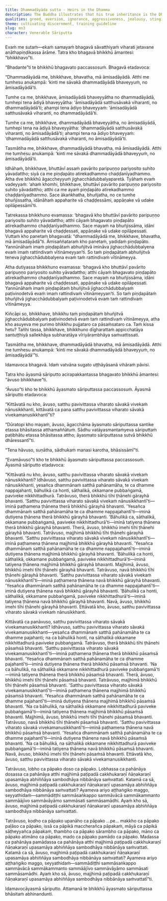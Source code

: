 ```yaml
---
title: Dhammadāyāda sutta - Heirs in the Dhamma
description: The Buddha illustrates that his true inheritance is the Dhamma, not material possessions. Venerable Sāriputta clarifies the practice of seclusion by listing numerous harmful qualities to abandon and the Middle Way that leads to abandoning of them, to clear vision, wisdom, tranquility, to full awakening.
qualities: greed, aversion, ignorance, aggressiveness, jealousy, stinginess, anger, resentment, contempt, feuding, treachery, conceit, vanity, stubbornness, negligence, solitude, rousing of energy, collectedness, contentment, wisdom, vision, tranquility, direct knowledge
theme: cultivating discernment, training guideline
slug: mn3
character: Venerable Sāriputta
---
```


Evaṁ me sutaṁ—ekaṁ samayaṁ bhagavā sāvatthiyaṁ viharati jetavane anāthapiṇḍikassa ārāme. Tatra kho bhagavā bhikkhū āmantesi: “bhikkhavo”ti.

“Bhadante”ti te bhikkhū bhagavato paccassosuṁ. Bhagavā etadavoca:

“Dhammadāyādā me, bhikkhave, bhavatha, mā āmisadāyādā. Atthi me tumhesu anukampā: ‘kinti me sāvakā dhammadāyādā bhaveyyuṁ, no āmisadāyādā’ti.

Tumhe ca me, bhikkhave, āmisadāyādā bhaveyyātha no dhammadāyādā, tumhepi tena ādiyā bhaveyyātha: ‘āmisadāyādā satthusāvakā viharanti, no dhammadāyādā’ti; ahampi tena ādiyo bhaveyyaṁ: ‘āmisadāyādā satthusāvakā viharanti, no dhammadāyādā’ti.

Tumhe ca me, bhikkhave, dhammadāyādā bhaveyyātha, no āmisadāyādā, tumhepi tena na ādiyā bhaveyyātha: ‘dhammadāyādā satthusāvakā viharanti, no āmisadāyādā’ti; ahampi tena na ādiyo bhaveyyaṁ: ‘dhammadāyādā satthusāvakā viharanti, no āmisadāyādā’ti.

Tasmātiha me, bhikkhave, dhammadāyādā bhavatha, mā āmisadāyādā. Atthi me tumhesu anukampā: ‘kinti me sāvakā dhammadāyādā bhaveyyuṁ, no āmisadāyādā’ti.

Idhāhaṁ, bhikkhave, bhuttāvī assaṁ pavārito paripuṇṇo pariyosito suhito yāvadattho; siyā ca me piṇḍapāto atirekadhammo chaḍḍanīyadhammo. Atha dve bhikkhū āgaccheyyuṁ jighacchādubbalyaparetā. Tyāhaṁ evaṁ vadeyyaṁ: ‘ahaṁ khomhi, bhikkhave, bhuttāvī pavārito paripuṇṇo pariyosito suhito yāvadattho; atthi ca me ayaṁ piṇḍapāto atirekadhammo chaḍḍanīyadhammo. Sace ākaṅkhatha, bhuñjatha, no ce tumhe bhuñjissatha, idānāhaṁ appaharite vā chaḍḍessāmi, appāṇake vā udake opilāpessāmī’ti.

Tatrekassa bhikkhuno evamassa: ‘bhagavā kho bhuttāvī pavārito paripuṇṇo pariyosito suhito yāvadattho; atthi cāyaṁ bhagavato piṇḍapāto atirekadhammo chaḍḍanīyadhammo. Sace mayaṁ na bhuñjissāma, idāni bhagavā appaharite vā chaḍḍessati, appāṇake vā udake opilāpessati. Vuttaṁ kho panetaṁ bhagavatā: “dhammadāyādā me, bhikkhave, bhavatha, mā āmisadāyādā”ti. Āmisaññataraṁ kho panetaṁ, yadidaṁ piṇḍapāto. Yannūnāhaṁ imaṁ piṇḍapātaṁ abhuñjitvā imināva jighacchādubbalyena evaṁ imaṁ rattindivaṁ vītināmeyyan’ti. So taṁ piṇḍapātaṁ abhuñjitvā teneva jighacchādubbalyena evaṁ taṁ rattindivaṁ vītināmeyya.

Atha dutiyassa bhikkhuno evamassa: ‘bhagavā kho bhuttāvī pavārito paripuṇṇo pariyosito suhito yāvadattho; atthi cāyaṁ bhagavato piṇḍapāto atirekadhammo chaḍḍanīyadhammo. Sace mayaṁ na bhuñjissāma, idāni bhagavā appaharite vā chaḍḍessati, appāṇake vā udake opilāpessati. Yannūnāhaṁ imaṁ piṇḍapātaṁ bhuñjitvā jighacchādubbalyaṁ paṭivinodetvā evaṁ imaṁ rattindivaṁ vītināmeyyan’ti. So taṁ piṇḍapātaṁ bhuñjitvā jighacchādubbalyaṁ paṭivinodetvā evaṁ taṁ rattindivaṁ vītināmeyya.

Kiñcāpi so, bhikkhave, bhikkhu taṁ piṇḍapātaṁ bhuñjitvā jighacchādubbalyaṁ paṭivinodetvā evaṁ taṁ rattindivaṁ vītināmeyya, atha kho asuyeva me purimo bhikkhu pujjataro ca pāsaṁsataro ca. Taṁ kissa hetu? Tañhi tassa, bhikkhave, bhikkhuno dīgharattaṁ appicchatāya santuṭṭhiyā sallekhāya subharatāya vīriyārambhāya saṁvattissati.

Tasmātiha me, bhikkhave, dhammadāyādā bhavatha, mā āmisadāyādā. Atthi me tumhesu anukampā: ‘kinti me sāvakā dhammadāyādā bhaveyyuṁ, no āmisadāyādā’”ti.

Idamavoca bhagavā. Idaṁ vatvāna sugato uṭṭhāyāsanā vihāraṁ pāvisi.

Tatra kho āyasmā sāriputto acirapakkantassa bhagavato bhikkhū āmantesi: “āvuso bhikkhave”ti.

“Āvuso”ti kho te bhikkhū āyasmato sāriputtassa paccassosuṁ. Āyasmā sāriputto etadavoca:

“Kittāvatā nu kho, āvuso, satthu pavivittassa viharato sāvakā vivekaṁ nānusikkhanti, kittāvatā ca pana satthu pavivittassa viharato sāvakā vivekamanusikkhantī”ti?

“Dūratopi kho mayaṁ, āvuso, āgacchāma āyasmato sāriputtassa santike etassa bhāsitassa atthamaññātuṁ. Sādhu vatāyasmantaṁyeva sāriputtaṁ paṭibhātu etassa bhāsitassa attho; āyasmato sāriputtassa sutvā bhikkhū dhāressantī”ti.

“Tena hāvuso, suṇātha, sādhukaṁ manasi karotha, bhāsissāmī”ti.

“Evamāvuso”ti kho te bhikkhū āyasmato sāriputtassa paccassosuṁ. Āyasmā sāriputto etadavoca:

"Kittāvatā nu kho, āvuso, satthu pavivittassa viharato sāvakā vivekaṁ nānusikkhanti? Idhāvuso, satthu pavivittassa viharato sāvakā vivekaṁ nānusikkhanti, yesañca dhammānaṁ satthā pahānamāha, te ca dhamme nappajahanti, bāhulikā ca honti, sāthalikā, okkamane pubbaṅgamā, paviveke nikkhittadhurā. Tatrāvuso, therā bhikkhū tīhi ṭhānehi gārayhā bhavanti. 'Satthu pavivittassa viharato sāvakā vivekaṁ nānusikkhantī'ti—iminā paṭhamena ṭhānena therā bhikkhū gārayhā bhavanti. 'Yesañca dhammānaṁ satthā pahānamāha te ca dhamme nappajahantī'ti—iminā dutiyena ṭhānena therā bhikkhū gārayhā bhavanti. 'Bāhulikā ca, sāthalikā, okkamane pubbaṅgamā, paviveke nikkhittadhurā'ti—iminā tatiyena ṭhānena therā bhikkhū gārayhā bhavanti. Therā, āvuso, bhikkhū imehi tīhi ṭhānehi gārayhā bhavanti. Tatrāvuso, majjhimā bhikkhū tīhi ṭhānehi gārayhā bhavanti. 'Satthu pavivittassa viharato sāvakā vivekaṁ nānusikkhantī'ti—iminā paṭhamena ṭhānena majjhimā bhikkhū gārayhā bhavanti. 'Yesañca dhammānaṁ satthā pahānamāha te ca dhamme nappajahantī'ti—iminā dutiyena ṭhānena majjhimā bhikkhū gārayhā bhavanti. 'Bāhulikā ca honti, sāthalikā, okkamane pubbaṅgamā, paviveke nikkhittadhurā'ti—iminā tatiyena ṭhānena majjhimā bhikkhū gārayhā bhavanti. Majjhimā, āvuso, bhikkhū imehi tīhi ṭhānehi gārayhā bhavanti. Tatrāvuso, navā bhikkhū tīhi ṭhānehi gārayhā bhavanti. 'Satthu pavivittassa viharato sāvakā vivekaṁ nānusikkhantī'ti—iminā paṭhamena ṭhānena navā bhikkhū gārayhā bhavanti. 'Yesañca dhammānaṁ satthā pahānamāha te ca dhamme nappajahantī'ti—iminā dutiyena ṭhānena navā bhikkhū gārayhā bhavanti. 'Bāhulikā ca honti, sāthalikā, okkamane pubbaṅgamā, paviveke nikkhittadhurā'ti—iminā tatiyena ṭhānena navā bhikkhū gārayhā bhavanti. Navā, āvuso, bhikkhū imehi tīhi ṭhānehi gārayhā bhavanti. Ettāvatā kho, āvuso, satthu pavivittassa viharato sāvakā vivekaṁ nānusikkhanti.

Kittāvatā ca panāvuso, satthu pavivittassa viharato sāvakā vivekamanusikkhanti? Idhāvuso, satthu pavivittassa viharato sāvakā vivekamanusikkhanti—yesañca dhammānaṁ satthā pahānamāha te ca dhamme pajahanti; na ca bāhulikā honti, na sāthalikā okkamane nikkhittadhurā paviveke pubbaṅgamā. Tatrāvuso, therā bhikkhū tīhi ṭhānehi pāsaṁsā bhavanti. 'Satthu pavivittassa viharato sāvakā vivekamanusikkhantī'ti—iminā paṭhamena ṭhānena therā bhikkhū pāsaṁsā bhavanti. 'Yesañca dhammānaṁ satthā pahānamāha te ca dhamme pajahantī'ti—iminā dutiyena ṭhānena therā bhikkhū pāsaṁsā bhavanti. 'Na ca bāhulikā, na sāthalikā okkamane nikkhittadhurā paviveke pubbaṅgamā'ti—iminā tatiyena ṭhānena therā bhikkhū pāsaṁsā bhavanti. Therā, āvuso, bhikkhū imehi tīhi ṭhānehi pāsaṁsā bhavanti. Tatrāvuso, majjhimā bhikkhū tīhi ṭhānehi pāsaṁsā bhavanti. 'Satthu pavivittassa viharato sāvakā vivekamanusikkhantī'ti—iminā paṭhamena ṭhānena majjhimā bhikkhū pāsaṁsā bhavanti. 'Yesañca dhammānaṁ satthā pahānamāha te ca dhamme pajahantī'ti—iminā dutiyena ṭhānena majjhimā bhikkhū pāsaṁsā bhavanti. 'Na ca bāhulikā, na sāthalikā okkamane nikkhittadhurā paviveke pubbaṅgamā'ti—iminā tatiyena ṭhānena majjhimā bhikkhū pāsaṁsā bhavanti. Majjhimā, āvuso, bhikkhū imehi tīhi ṭhānehi pāsaṁsā bhavanti. Tatrāvuso, navā bhikkhū tīhi ṭhānehi pāsaṁsā bhavanti. 'Satthu pavivittassa viharato sāvakā vivekamanusikkhantī'ti—iminā paṭhamena ṭhānena navā bhikkhū pāsaṁsā bhavanti. 'Yesañca dhammānaṁ satthā pahānamāha te ca dhamme pajahantī'ti—iminā dutiyena ṭhānena navā bhikkhū pāsaṁsā bhavanti. 'Na ca bāhulikā, na sāthalikā okkamane nikkhittadhurā paviveke pubbaṅgamā'ti—iminā tatiyena ṭhānena navā bhikkhū pāsaṁsā bhavanti. Navā, āvuso, bhikkhū imehi tīhi ṭhānehi pāsaṁsā bhavanti. Ettāvatā kho, āvuso, satthu pavivittassa viharato sāvakā vivekamanusikkhanti.

Tatrāvuso, lobho ca pāpako doso ca pāpako. Lobhassa ca pahānāya dosassa ca pahānāya atthi majjhimā paṭipadā cakkhukaraṇī ñāṇakaraṇī upasamāya abhiññāya sambodhāya nibbānāya saṁvattati. Katamā ca sā, āvuso, majjhimā paṭipadā cakkhukaraṇī ñāṇakaraṇī upasamāya abhiññāya sambodhāya nibbānāya saṁvattati? Ayameva ariyo aṭṭhaṅgiko maggo, seyyathidaṁ—sammādiṭṭhi sammāsaṅkappo sammāvācā sammākammanto sammāājīvo sammāvāyāmo sammāsati sammāsamādhi. Ayaṁ kho sā, āvuso, majjhimā paṭipadā cakkhukaraṇī ñāṇakaraṇī upasamāya abhiññāya sambodhāya nibbānāya saṁvattati.

Tatrāvuso, kodho ca pāpako upanāho ca pāpako …pe… makkho ca pāpako paḷāso ca pāpako, issā ca pāpikā maccherañca pāpakaṁ, māyā ca pāpikā sāṭheyyañca pāpakaṁ, thambho ca pāpako sārambho ca pāpako, māno ca pāpako atimāno ca pāpako, mado ca pāpako pamādo ca pāpako. Madassa ca pahānāya pamādassa ca pahānāya atthi majjhimā paṭipadā cakkhukaraṇī ñāṇakaraṇī upasamāya abhiññāya sambodhāya nibbānāya saṁvattati. Katamā ca sā, āvuso, majjhimā paṭipadā cakkhukaraṇī ñāṇakaraṇī upasamāya abhiññāya sambodhāya nibbānāya saṁvattati? Ayameva ariyo aṭṭhaṅgiko maggo, seyyathidaṁ—sammādiṭṭhi sammāsaṅkappo sammāvācā sammākammanto sammāājīvo sammāvāyāmo sammāsati sammāsamādhi. Ayaṁ kho sā, āvuso, majjhimā paṭipadā cakkhukaraṇī ñāṇakaraṇī upasamāya abhiññāya sambodhāya nibbānāya saṁvattatī”ti.

Idamavocāyasmā sāriputto. Attamanā te bhikkhū āyasmato sāriputtassa bhāsitaṁ abhinandunti.
